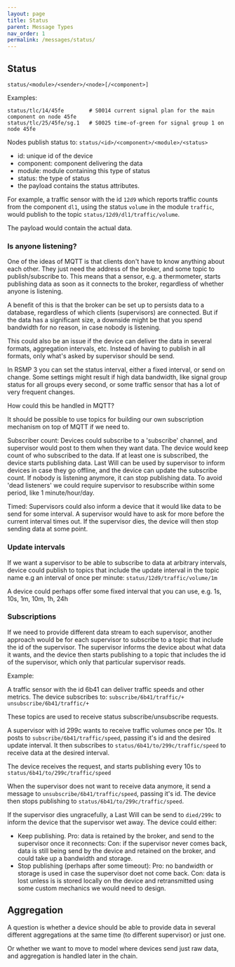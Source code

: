 ```yaml
---
layout: page
title: Status
parent: Message Types
nav_order: 1
permalink: /messages/status/
---
```


## Status
```
status/<module>/<sender>/<node>[/<component>]
````

Examples:
```
status/tlc/14/45fe        # S0014 current signal plan for the main component on node 45fe
status/tlc/25/45fe/sg.1   # S0025 time-of-green for signal group 1 on node 45fe
```

Nodes publish status to:
`status/<id>/<component>/<module>/<status>`

- id: unique id of the device
- component: component delivering the data
- module: module containing this type of status
- status: the type of status
- the payload contains the status attributes.

For example, a traffic sensor with the id `12d9` which reports traffic counts from the component `dl1`, using the status `volume` in the module `traffic`, would publish to the topic
`status/12d9/dl1/traffic/volume`.

The payload would contain the actual data.

### Is anyone listening?
One of the ideas of MQTT is that clients don't have to know anything about each other. They just need the address of the broker, and some topic to publish/subscribe to. This means that a sensor, e.g. a thermometer, starts publishing data as soon as it connects to the broker, regardless of whether anyone is listening.

A benefit of this is that the broker can be set up to persists data to a database, regardless of which clients (supervisors) are connected.
But if the data has a significant size, a downside might be that you spend bandwidth for no reason, in case nobody is listening.

This could also be an issue if the device can deliver the data in several formats, aggregation intervals, etc. Instead of having to publish in all formats, only what's asked by supervisor should be send.

In RSMP 3 you can set the status interval, either a fixed interval, or send on change. Some settings might result if high data bandwidth, like signal group status for all groups every second, or some traffic sensor that has a lot of very frequent changes.

How could this be handled in MQTT?

It should be possible to use topics for building our own subscription mechanism on top of MQTT if we need to.

Subscriber count: Devices could subscribe to a 'subscribe' channel, and supervisor would post to them when they want data.
The device would keep count of who subscribed to the data. If at least one is subscribed, the device starts publishing data. Last Will can be used by supervisor to inform devices in case they go offline, and the device can update the subscribe count. If nobody is listening anymore, it can stop publishing data. To avoid 'dead listeners' we could require supervisor to resubscribe within some period, like 1 minute/hour/day.

Timed: Supervisors could also inform a device that it would like data to be send for some interval. A supervisor would have to ask for more before the current interval times out. If the supervisor dies, the device will then stop sending data at some point.

### Update intervals
If we want a supervisor to be able to subscribe to data at arbitrary intervals, device could publish to topics that include the update interval in the topic name e.g an interval of once per minute:
`status/12d9/traffic/volume/1m`

A device could perhaps offer some fixed interval that you can use, e.g. 1s, 10s, 1m, 10m,  1h, 24h

### Subscriptions
If we need to provide different data stream to each supervisor, another approach would be for each supervisor to subscribe to a topic that include the id of the supervisor. The supervisor informs the device about what data it wants, and the device then starts publishing to a topic that includes the id of the supervisor, which only that particular supervisor reads.

Example:

A traffic sensor with the id 6b41 can deliver traffic speeds and other metrics. The device subscribes to:
`subscribe/6b41/traffic/+`
`unsubscribe/6b41/traffic/+`

These topics are used to receive status subscribe/unsubscribe requests.

A supervisor with id 299c wants to receive traffic volumes once per 10s.
It posts to `subscribe/6b41/traffic/speed`, passing it's id and the desired update interval.
It then subscribes to `status/6b41/to/299c/traffic/speed` to receive data at the desired interval.

The device receives the request, and starts publishing every 10s to `status/6b41/to/299c/traffic/speed`

When the supervisor does not want to receive data anymore, it send a message to `unsubscribe/6b41/traffic/speed`, passing it's id. The device then stops publishing to `status/6b41/to/299c/traffic/speed`.

If the supervisor dies ungracefully, a Last Will can be send to `died/299c` to inform the device that the supervisor wet away.
The device could either:
- Keep publishing. Pro: data is retained by the broker, and send to the supervisor once it reconnects: Con: if the supervisor never comes back, data is still being send by the device and retained on the broker, and could take up a bandwidth and storage.
- Stop publishing (perhaps after some timeout): Pro: no bandwidth or storage is used in case the supervisor doet not come back. Con: data is lost unless is is stored locally on the device and retransmitted using some custom mechanics we would need to design.


## Aggregation
A question is whether a device should be able to provide data in several different aggregations at the same time (to different supervisor) or just one.

Or whether we want to move to model where devices send just raw data, and aggregation is handled later in the chain.
